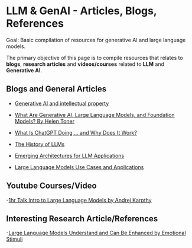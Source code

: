 # LLM & GenAI - Articles, Blogs, References
Goal: Basic compilation of resources for generative AI and large language models.

The primary objective of this page is to compile resources that relates to **blogs**, **research articles** and **videos/courses** related to **LLM** and **Generative AI**. 

## Blogs and General Articles

 - [Generative AI and intellectual property](https://www.ben-evans.com/benedictevans/2023/8/27/generative-ai-ad-intellectual-property)

 - [What Are Generative AI, Large Language Models, and Foundation Models? By Helen Toner](https://cset.georgetown.edu/article/what-are-generative-ai-large-language-models-and-foundation-models/)

 - [What Is ChatGPT Doing … and Why Does It Work?](https://writings.stephenwolfram.com/2023/02/what-is-chatgpt-doing-and-why-does-it-work/)
 
 - [The History of LLMs](https://www.turingpost.com/p/llmhistory-recap)
 
 - [Emerging Architectures for LLM Applications](https://a16z.com/2023/06/20/emerging-architectures-for-llm-applications/?utm_source=substack&utm_medium=email)
 
 - [Large Language Models Use Cases and Applications](https://vectara.com/large-language-models-use-cases/)


## Youtube Courses/Video
-[1hr Talk Intro to Large Language Models by Andrej Karpthy](https://www.youtube.com/watch?v=zjkBMFhNj_g)

## Interesting Research Article/References
-[Large Language Models Understand and Can Be Enhanced by Emotional Stimuli](https://arxiv.org/abs/2307.11760)
